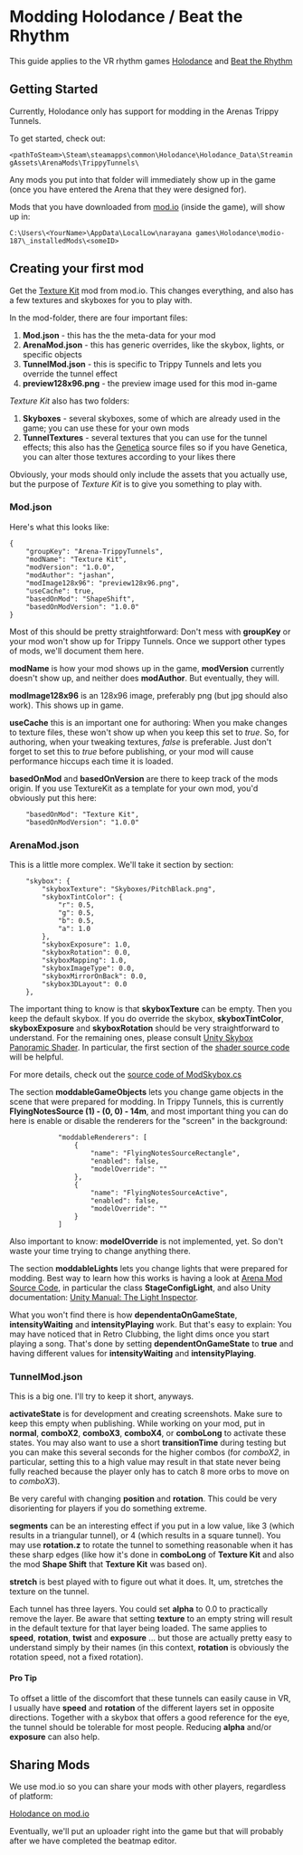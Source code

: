 # Modding Holodance / Beat the Rhythm

This guide applies to the VR rhythm games 
[Holodance](https://store.steampowered.com/app/422860/Holodance/) 
and 
[Beat the Rhythm](https://store.steampowered.com/app/781200/Beat_the_Rhythm_VR/)

## Getting Started

Currently, Holodance only has support for modding in the Arenas
Trippy Tunnels.

To get started, check out:

```<pathToSteam>\Steam\steamapps\common\Holodance\Holodance_Data\StreamingAssets\ArenaMods\TrippyTunnels\```

Any mods you put into that folder will immediately show up in the game 
(once you have entered the Arena that they were designed for).

Mods that you have downloaded from [mod.io](https://holodance.mod.io/) (inside the game), will show up in:

```C:\Users\<YourName>\AppData\LocalLow\narayana games\Holodance\modio-187\_installedMods\<someID>```

## Creating your first mod

Get the [Texture Kit](https://holodance.mod.io/texture-kit) mod from mod.io. This changes everything,
and also has a few textures and skyboxes for you to play with.

In the mod-folder, there are four important files:

1. **Mod.json** - this has the the meta-data for your mod
2. **ArenaMod.json** - this has generic overrides, like the skybox, lights, or specific objects
3. **TunnelMod.json** - this is specific to Trippy Tunnels and lets you override the tunnel effect
4. **preview128x96.png** - the preview image used for this mod in-game

*Texture Kit* also has two folders:

1. **Skyboxes** - several skyboxes, some of which are already used in the game; you can use these for your own mods
2. **TunnelTextures** - several textures that you can use for the tunnel effects; this also has the [Genetica](http://spiralgraphics.biz/genetica.htm) source files so if you have Genetica, you can alter those textures according to your likes there

Obviously, your mods should only include the assets that you actually use, but the purpose of *Texture Kit* is to give you something to play with.

### Mod.json

Here's what this looks like:

```
{
    "groupKey": "Arena-TrippyTunnels",
    "modName": "Texture Kit",
    "modVersion": "1.0.0",
    "modAuthor": "jashan",
    "modImage128x96": "preview128x96.png",
    "useCache": true,
    "basedOnMod": "ShapeShift",
    "basedOnModVersion": "1.0.0"
}
```

Most of this should be pretty straightforward: Don't mess with **groupKey** or your mod won't show 
up for Trippy Tunnels. Once we support other types of mods, we'll document them here.

**modName** is how your mod shows up in the game, **modVersion** currently doesn't show up, and neither does **modAuthor**.
But eventually, they will.

**modImage128x96** is an 128x96 image, preferably png (but jpg should also work). This shows up in game.

**useCache** this is an important one for authoring: When you make changes to texture files, these won't show
up when you keep this set to *true*. So, for authoring, when your tweaking textures, *false* is preferable.
Just don't forget to set this to *true* before publishing, or your mod will cause performance hiccups each time
it is loaded.

**basedOnMod** and **basedOnVersion** are there to keep track of the mods origin. If you use TextureKit
as a template for your own mod, you'd obviously put this here:

```
    "basedOnMod": "Texture Kit",
    "basedOnModVersion": "1.0.0"
```

### ArenaMod.json

This is a little more complex. We'll take it section by section:

```
    "skybox": {
        "skyboxTexture": "Skyboxes/PitchBlack.png",
        "skyboxTintColor": {
            "r": 0.5,
            "g": 0.5,
            "b": 0.5,
            "a": 1.0
        },
        "skyboxExposure": 1.0,
        "skyboxRotation": 0.0,
        "skyboxMapping": 1.0,
        "skyboxImageType": 0.0,
        "skyboxMirrorOnBack": 0.0,
        "skybox3DLayout": 0.0
    },
```

The important thing to know is that **skyboxTexture** can be empty. Then you keep the default skybox.
If you do override the skybox, **skyboxTintColor**, **skyboxExposure** and **skyboxRotation** should
be very straightforward to understand. For the remaining ones, please consult
[Unity Skybox Panoramic Shader](https://github.com/Unity-Technologies/SkyboxPanoramicShader). In particular,
the first section of the [shader source code](https://github.com/Unity-Technologies/SkyboxPanoramicShader/blob/master/Skybox-PanoramicBeta.shader) will be helpful.

For more details, check out the [source code of ModSkybox.cs](https://github.com/narayana-games/Modding/blob/master/com.narayana-games.modding/Runtime/SkyboxMod.cs)

The section **moddableGameObjects** lets you change game objects in the scene that were prepared for
modding. In Trippy Tunnels, this is currently **FlyingNotesSource (1) - (0, 0) - 14m**, and most important
thing you can do here is enable or disable the renderers for the "screen" in the background:

```
            "moddableRenderers": [
                {
                    "name": "FlyingNotesSourceRectangle",
                    "enabled": false,
                    "modelOverride": ""
                },
                {
                    "name": "FlyingNotesSourceActive",
                    "enabled": false,
                    "modelOverride": ""
                }
            ]
```

Also important to know: **modelOverride** is not implemented, yet. So don't waste your time trying to
change anything there.

The section **moddableLights** lets you change lights that were prepared for modding.
Best way to learn how this works is having a look at 
[Arena Mod Source Code](https://github.com/narayana-games/Modding/blob/master/com.narayana-games.modding/Runtime/ArenaMod.cs),
in particular the class **StageConfigLight**, and also Unity documentation: 
[Unity Manual: The Light Inspector](https://docs.unity3d.com/Manual/class-Light.html).

What you won't find there is how **dependentaOnGameState**, **intensityWaiting** and **intensityPlaying**
work. But that's easy to explain: You may have noticed that in Retro Clubbing, the light dims once you
start playing a song. That's done by setting **dependentOnGameState** to **true** and having different values
for **intensityWaiting** and **intensityPlaying**.

### TunnelMod.json

This is a big one. I'll try to keep it short, anyways.

**activateState** is for development and creating screenshots. Make sure to keep this
empty when publishing. While working on your mod, put in **normal**, **comboX2**, **comboX3**, **comboX4**, or **comboLong**
to activate these states. You may also want to use a short **transitionTime** during testing but you can make
this several seconds for the higher combos (for *comboX2*, in particular, setting this to a high value may result
in that state never being fully reached because the player only has to catch 8 more orbs to move on to *comboX3*).

Be very careful with changing **position** and **rotation**. This could be very disorienting for players if you
do something extreme.

**segments** can be an interesting effect if you put in a low value, like 3 (which results in a triangular tunnel),
or 4 (which results in a square tunnel). You may use **rotation.z** to rotate the tunnel to something reasonable when
it has these sharp edges (like how it's done in **comboLong** of **Texture Kit** and also the mod **Shape Shift**
that **Texture Kit** was based on).

**stretch** is best played with to figure out what it does. It, um, stretches the texture on the tunnel.

Each tunnel has three layers. You could set **alpha** to 0.0 to practically remove the layer. Be aware that
setting **texture** to an empty string will result in the default texture for that layer being loaded.
The same applies to **speed**, **rotation**, **twist** and **exposure** ... but those are actually pretty
easy to understand simply by their names (in this context, **rotation** is obviously the rotation speed,
not a fixed rotation).

#### Pro Tip

To offset a little of the discomfort that these tunnels can easily cause in VR, I usually have **speed** and
**rotation** of the different layers set in opposite directions. Together with a skybox that offers a good
reference for the eye, the tunnel should be tolerable for most people. Reducing **alpha** and/or **exposure**
can also help.

## Sharing Mods

We use mod.io so you can share your mods with other players, regardless of platform:

[Holodance on mod.io](https://holodance.mod.io/)

Eventually, we'll put an uploader right into the game but that will probably after 
we have completed the beatmap editor.
